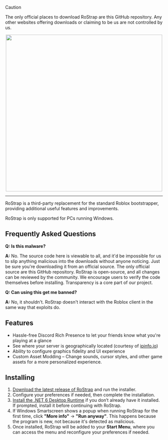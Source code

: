 > [!CAUTION]
> The only official places to download RoStrap are this GitHub repository. Any other websites offering downloads or claiming to be us are not controlled by us.

<p align="center">
    <img src="https://preview.redd.it/david-baszucki-got-a-black-belt-lol-v0-iwo76ejr68pe1.png?auto=webp&s=e97a9cff3052d573efe1716ab5434006e5f42799" width="500">
   
</p>

----

RoStrap is a third-party replacement for the standard Roblox bootstrapper, providing additional useful features and improvements.

RoStrap is only supported for PCs running Windows.

## Frequently Asked Questions

**Q: Is this malware?**

**A:** No. The source code here is viewable to all, and it'd be impossible for us to slip anything malicious into the downloads without anyone noticing. Just be sure you're downloading it from an official source. The only official source are this GitHub repository. RoStrap is open-source, and all changes can be reviewed by the community. We encourage users to verify the code themselves before installing. Transparency is a core part of our project.

**Q: Can using this get me banned?**

**A:** No, it shouldn't. RoStrap doesn't interact with the Roblox client in the same way that exploits do. 

## Features

- Hassle-free Discord Rich Presence to let your friends know what you're playing at a glance
- See where your server is geographically located (courtesy of [ipinfo.io](https://ipinfo.io))
- Ability to configure graphics fidelity and UI experience
- Custom Asset Modding – Change sounds, cursor styles, and other game assets for a more personalized experience.

## Installing

1. [Download the latest release of RoStrap](https://github.com/ASDFFounder2015/RoStrap/releases/latest) and run the installer.
2. Configure your preferences if needed, then complete the installation.
3. [Install the .NET 6 Desktop Runtime](https://aka.ms/dotnet-core-applaunch?missing_runtime=true&arch=x64&rid=win11-x64&apphost_version=6.0.16&gui=true) if you don’t already have it installed. If prompted, install it before continuing with RoStrap.
4. If Windows Smartscreen shows a popup when running RoStrap for the first time, click **"More info"** → **"Run anyway"**. This happens because the program is new, not because it's detected as malicious.
5. Once installed, RoStrap will be added to your **Start Menu**, where you can access the menu and reconfigure your preferences if needed.




